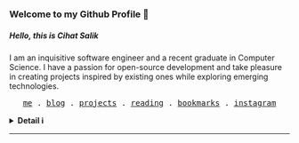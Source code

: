 <h3> Welcome to my Github Profile 👋 </h3>
<h5>Hello, this is <b>Cihat Salik</b></h5>
<p>
   I am an inquisitive software engineer and a recent graduate in Computer Science. I have a passion for open-source development and take pleasure in creating projects inspired by existing ones while exploring emerging technologies.
</p>

<p align="center">
  <samp>
    <a target="_blank" href="https://cihat.dev/about">me</a> .
    <a target="_blank" href="https://cihat.dev">blog</a> .
    <a target="_blank" href="https://cihat.dev/projects">projects</a> .
    <a target="_blank" href="https://cihat.dev/reading">reading</a> .
    <a target="_blank" href="https://cihat.dev/bookmarks">bookmarks</a> .
    <a target="_blank" href="https://www.instagram.com/cihat.png/">instagram</a>
  </samp>
</p>

<details>
   <summary><b>Detail ℹ️</b></summary>
   <br/>
   <div style="display: flex;">
      <a href="http://cihat.github.io/">
      <img src="https://github-readme-stats.anuraghazra1.vercel.app/api?username=cihat&show_icons=true&count_private=true&include_all_commits=true&theme=dark" alt="Cihat's github stats" />
      </a>
      <a href="http://cihat.github.io/">
      <img src="https://github-readme-stats.anuraghazra1.vercel.app/api/top-langs/?username=cihat&count_private=true&layout=compact&theme=dark" />
      </a>
   </div>
   <a href="http://cihat.github.io/">
     <img src="https://komarev.com/ghpvc/?username=cihat">
   </a>
   <a href ="https://www.codewars.com/users/cihatdev">
      <img align="right" src="https://www.codewars.com/users/cihatdev/badges/micro">
   <a/>
</details>
<hr/>
